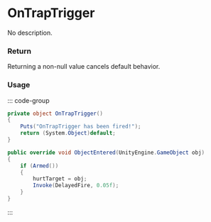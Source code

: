 <Badge type="danger" text="Carbon Compatible"/><Badge type="warning" text="Oxide Compatible"/>
# OnTrapTrigger
No description.
### Return
Returning a non-null value cancels default behavior.

### Usage
::: code-group
```csharp [Example]
private object OnTrapTrigger()
{
	Puts("OnTrapTrigger has been fired!");
	return (System.Object)default;
}
```
```csharp [Source — Assembly-CSharp @ BearTrap]
public override void ObjectEntered(UnityEngine.GameObject obj)
{
	if (Armed())
	{
		hurtTarget = obj;
		Invoke(DelayedFire, 0.05f);
	}
}

```
:::
